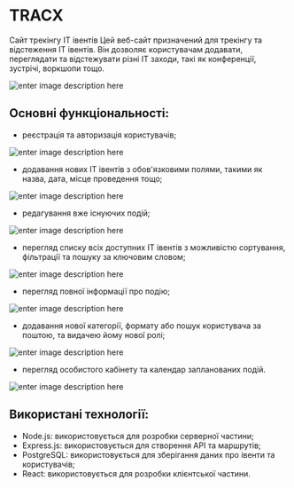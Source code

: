 ﻿# TRACX

Сайт трекінгу IT івентів Цей веб-сайт призначений для трекінгу та відстеження IT івентів. Він дозволяє користувачам додавати, переглядати та відстежувати різні IT заходи, такі як конференції, зустрічі, воркшопи тощо.

![enter image description here](https://i.onthe.io/smngoz1pbnm56ie85o.10252df1.png)

## Основні функціональності:  
- реєстрація та авторизація користувачів;

![enter image description here](https://i.onthe.io/smngoz4rn18rhrvh2.045a660a.png)
-  додавання нових IT івентів з обов'язковими полями, такими як назва, дата, місце проведення тощо; 

![enter image description here](https://i.onthe.io/smngoz3857rsrkrg1g.b2f37e3e.png)

- редагування вже існуючих подій;

![enter image description here](https://i.onthe.io/smngozjccc9drnh94.db53b9b5.png)

- перегляд списку всіх доступних IT івентів з можливістю сортування, фільтрації та пошуку за ключовим словом; 

![enter image description here](https://i.onthe.io/smngoz5bva32ekjbt.ab63deca.png)

- перегляд повної інформації про подію; 

![enter image description here](https://i.onthe.io/smngoz7sh4ddokond.9ad170ce.png)

- додавання нової категорії, формату або пошук користувача за поштою, та видачею йому нової ролі;

![enter image description here](https://i.onthe.io/smngoz662gis9an9s.63e44645.png)

- перегляд особистого кабінету та календар запланованих подій.

![enter image description here](https://i.onthe.io/smngoz6330b63e7o7.43ee385c.png)

## Використані технології:

- Node.js: використовується для розробки серверної частини;
- Express.js: використовується для створення API та маршрутів;
- PostgreSQL: використовується для зберігання даних про івенти та користувачів;
- React: використовується для розробки клієнтської частини.
